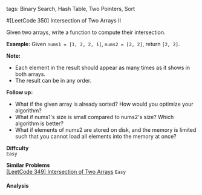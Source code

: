 tags: Binary Search, Hash Table, Two Pointers, Sort

#[LeetCode 350] Intersection of Two Arrays II

Given two arrays, write a function to compute their intersection.

**Example:**
Given `nums1 = [1, 2, 2, 1]`, `nums2 = [2, 2]`, return `[2, 2]`.

**Note:**  

 * Each element in the result should appear as many times as it shows in both arrays.
 * The result can be in any order.

**Follow up:**

 * What if the given array is already sorted? How would you optimize your algorithm?
 * What if nums1's size is small compared to nums2's size? Which algorithm is better?
 * What if elements of nums2 are stored on disk, and the memory is limited such that you cannot load all elements into the memory at once?

**Diffculty**  
`Easy`

**Similar Problems**  
[[LeetCode 349] Intersection of Two Arrays]() `Easy`


#### Analysis



